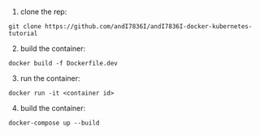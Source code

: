 1. clone the rep:
```
git clone https://github.com/andI7836I/andI7836I-docker-kubernetes-tutorial
```
2. build the container:
```
docker build -f Dockerfile.dev 
```
3. run the container:
```
docker run -it <container id>
```
4. build the container:
```
docker-compose up --build
```